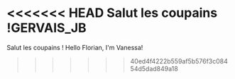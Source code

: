 <<<<<<< HEAD
Salut les coupains !GERVAIS_JB
=======
Salut les coupains !
Hello Florian, I'm Vanessa!
>>>>>>> 40ed4f4222b559af5b576f3c08454d5dad849a18
